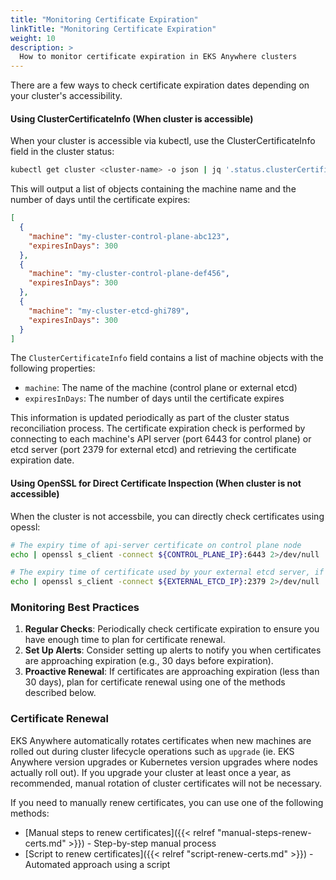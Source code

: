 ```yaml
---
title: "Monitoring Certificate Expiration"
linkTitle: "Monitoring Certificate Expiration"
weight: 10
description: >
  How to monitor certificate expiration in EKS Anywhere clusters
---
```


There are a few ways to check certificate expiration dates depending on your cluster's accessibility.

#### Using ClusterCertificateInfo (When cluster is accessible)

When your cluster is accessible via kubectl, use the ClusterCertificateInfo field in the cluster status:

```bash
kubectl get cluster <cluster-name> -o json | jq '.status.clusterCertificateInfo'
```

This will output a list of objects containing the machine name and the number of days until the certificate expires:

```json
[
  {
    "machine": "my-cluster-control-plane-abc123",
    "expiresInDays": 300
  },
  {
    "machine": "my-cluster-control-plane-def456",
    "expiresInDays": 300
  },
  {
    "machine": "my-cluster-etcd-ghi789",
    "expiresInDays": 300
  }
]
```

The `ClusterCertificateInfo` field contains a list of machine objects with the following properties:

- `machine`: The name of the machine (control plane or external etcd)
- `expiresInDays`: The number of days until the certificate expires

This information is updated periodically as part of the cluster status reconciliation process. The certificate expiration check is performed by connecting to each machine's API server (port 6443 for control plane) or etcd server (port 2379 for external etcd) and retrieving the certificate expiration date.


#### Using OpenSSL for Direct Certificate Inspection (When cluster is not accessible)

When the cluster is not accessbile, you can directly check certificates using opessl:

```bash
# The expiry time of api-server certificate on control plane node
echo | openssl s_client -connect ${CONTROL_PLANE_IP}:6443 2>/dev/null | openssl x509 -noout -dates

# The expiry time of certificate used by your external etcd server, if you configured one
echo | openssl s_client -connect ${EXTERNAL_ETCD_IP}:2379 2>/dev/null | openssl x509 -noout -dates
```

### Monitoring Best Practices

1. **Regular Checks**: Periodically check certificate expiration to ensure you have enough time to plan for certificate renewal.
2. **Set Up Alerts**: Consider setting up alerts to notify you when certificates are approaching expiration (e.g., 30 days before expiration).
3. **Proactive Renewal**: If certificates are approaching expiration (less than 30 days), plan for certificate renewal using one of the methods described below.

### Certificate Renewal

EKS Anywhere automatically rotates certificates when new machines are rolled out during cluster lifecycle operations such as `upgrade` (ie. EKS Anywhere version upgrades or Kubernetes version upgrades where nodes actually roll out). If you upgrade your cluster at least once a year, as recommended, manual rotation of cluster certificates will not be necessary.

If you need to manually renew certificates, you can use one of the following methods:

- [Manual steps to renew certificates]({{< relref "manual-steps-renew-certs.md" >}}) - Step-by-step manual process
- [Script to renew certificates]({{< relref "script-renew-certs.md" >}}) - Automated approach using a script
